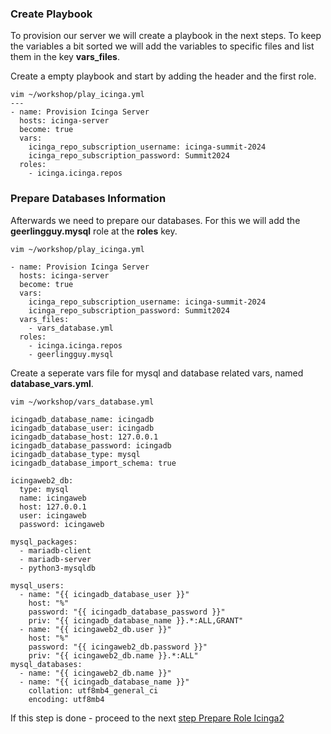 ### Create Playbook

To provision our server we will create a playbook in the next steps. To keep the variables a bit sorted we will add the variables to specific files and list them in the key **vars_files**.

Create a empty playbook and start by adding the header and the first role.
```
vim ~/workshop/play_icinga.yml
---
- name: Provision Icinga Server
  hosts: icinga-server
  become: true
  vars:
    icinga_repo_subscription_username: icinga-summit-2024
    icinga_repo_subscription_password: Summit2024
  roles:
    - icinga.icinga.repos
```

### Prepare Databases Information

Afterwards we need to prepare our databases. For this we will add the **geerlingguy.mysql** role at the **roles** key.

```
vim ~/workshop/play_icinga.yml

- name: Provision Icinga Server
  hosts: icinga-server
  become: true
  vars:
    icinga_repo_subscription_username: icinga-summit-2024
    icinga_repo_subscription_password: Summit2024
  vars_files:
    - vars_database.yml
  roles:
    - icinga.icinga.repos
    - geerlingguy.mysql
```
Create a seperate vars file for mysql and database related vars, named **database_vars.yml**.
```
vim ~/workshop/vars_database.yml

icingadb_database_name: icingadb
icingadb_database_user: icingadb
icingadb_database_host: 127.0.0.1
icingadb_database_password: icingadb
icingadb_database_type: mysql
icingadb_database_import_schema: true

icingaweb2_db:
  type: mysql
  name: icingaweb
  host: 127.0.0.1
  user: icingaweb
  password: icingaweb

mysql_packages:
  - mariadb-client
  - mariadb-server
  - python3-mysqldb

mysql_users:
  - name: "{{ icingadb_database_user }}"
    host: "%"
    password: "{{ icingadb_database_password }}"
    priv: "{{ icingadb_database_name }}.*:ALL,GRANT"
  - name: "{{ icingaweb2_db.user }}"
    host: "%"
    password: "{{ icingaweb2_db.password }}"
    priv: "{{ icingaweb2_db.name }}.*:ALL"
mysql_databases:
  - name: "{{ icingaweb2_db.name }}"
  - name: "{{ icingadb_database_name }}"
    collation: utf8mb4_general_ci
    encoding: utf8mb4
```

If this step is done - proceed to the next [step Prepare Role Icinga2](05-prepare-role-icinga2.md)
